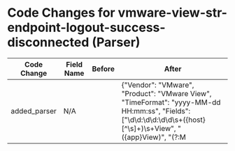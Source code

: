 # Code Changes for vmware-view-str-endpoint-logout-success-disconnected (Parser)

| Code Change | Field Name | Before | After |
|-------------|------------|--------|-------|
| added_parser | N/A |  | {"Vendor": "VMware", "Product": "VMware View", "TimeFormat": "yyyy-MM-dd HH:mm:ss", "Fields": ["\d\d:\d\d:\d\d\s+({host}[^\s]+)\s+View", "({app}View)", "(?:M|m)achine\s+({dest_host}[\w\-.]+)", "(?:U|u)ser\s+(({domain}[^\\\s]+)\\+)?(({email_address}[^@\s]+@[^@\s]+)|({user}[\w\.\-\!\#\^\~]{1,40}\$?))", "({operation}disconnected from machine)"], "Name": "vmware-view-str-endpoint-logout-success-disconnected", "ParserVersion": "v1.0.0", "Conditions": [" View ", " has disconnected from machine "]} |